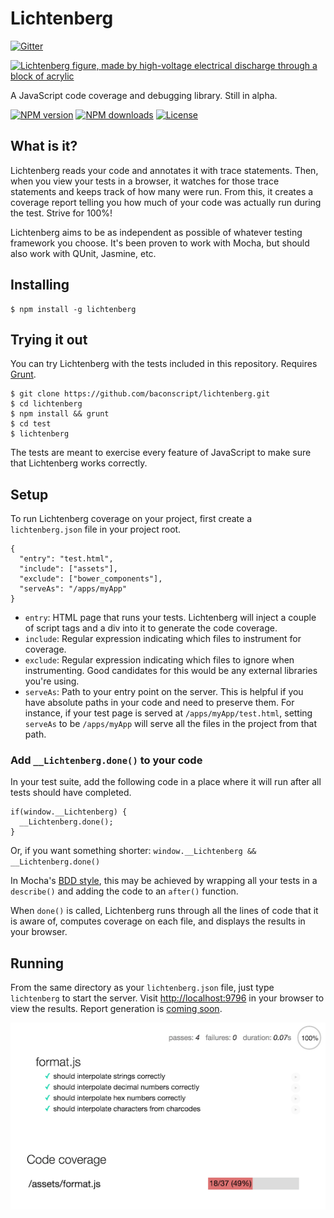 # Lichtenberg

[![Gitter](https://badges.gitter.im/Join%20Chat.svg)](https://gitter.im/baconscript/lichtenberg?utm_source=badge&utm_medium=badge&utm_campaign=pr-badge&utm_content=badge)

[![Lichtenberg figure, made by high-voltage electrical discharge through a block of acrylic](https://upload.wikimedia.org/wikipedia/commons/thumb/e/e4/PlanePair2.jpg/264px-PlanePair2.jpg)](https://en.wikipedia.org/wiki/Lichtenberg_figure)

A JavaScript code coverage and debugging library. Still in alpha.

[![NPM version](https://img.shields.io/npm/v/lichtenberg.svg?style=flat)](https://www.npmjs.org/package/lichtenberg)
[![NPM downloads](https://img.shields.io/npm/dm/lichtenberg.svg?style=flat)](https://www.npmjs.org/package/lichtenberg)
[![License](https://img.shields.io/npm/l/lichtenberg.svg?style=flat)](LICENSE.md)

## What is it?
Lichtenberg reads your code and annotates it with trace statements. Then, when you view your tests in a browser, it watches for those trace statements and keeps track of how many were run. From this, it creates a coverage report telling you how much of your code was actually run during the test. Strive for 100%!

Lichtenberg aims to be as independent as possible of whatever testing framework you choose. It's been proven to work with Mocha, but should also work with QUnit, Jasmine, etc.

## Installing

    $ npm install -g lichtenberg

## Trying it out
You can try Lichtenberg with the tests included in this repository. Requires [Grunt](http://gruntjs.com/).

```
$ git clone https://github.com/baconscript/lichtenberg.git
$ cd lichtenberg
$ npm install && grunt
$ cd test
$ lichtenberg
```

The tests are meant to exercise every feature of JavaScript to make sure that Lichtenberg works correctly.

## Setup

To run Lichtenberg coverage on your project, first create a `lichtenberg.json` file in your project root.

```
{
  "entry": "test.html",
  "include": ["assets"],
  "exclude": ["bower_components"],
  "serveAs": "/apps/myApp"
}
```

* `entry`: HTML page that runs your tests. Lichtenberg will inject a couple of script tags and a div into it to generate the code coverage.
* `include`: Regular expression indicating which files to instrument for coverage.
* `exclude`: Regular expression indicating which files to ignore when instrumenting. Good candidates for this would be any external libraries you're using.
* `serveAs`: Path to your entry point on the server. This is helpful if you have absolute paths in your code and need to preserve them. For instance, if your test page is served at `/apps/myApp/test.html`, setting `serveAs` to be `/apps/myApp` will serve all the files in the project from that path.

### Add `__Lichtenberg.done()` to your code
In your test suite, add the following code in a place where it will run after all tests should have completed.

```
if(window.__Lichtenberg) {
  __Lichtenberg.done();
}
```

Or, if you want something shorter: `window.__Lichtenberg && __Lichtenberg.done()`

In Mocha's [BDD style](http://mochajs.org/#interfaces), this may be achieved by wrapping all your tests in a `describe()` and adding the code to an `after()` function.

When `done()` is called, Lichtenberg runs through all the lines of code that it is aware of, computes coverage on each file, and displays the results in your browser.

## Running
From the same directory as your `lichtenberg.json` file, just type `lichtenberg` to start the server. Visit <http://localhost:9796> in your browser to view the results. Report generation is [coming soon](https://github.com/baconscript/lichtenberg/issues/2).

![Sample tests using Mocha](sample-coverage.png)

